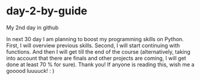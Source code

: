 # day-2-by-guide
My 2nd day in github

In next 30 day I am planning to boost my programming skills on Python. First, I will overview previous skills. Second, I will start continuing with functions. And then I will get till the end of the course (alternatively, taking into account that there are finals and other projects are coming, I will get done at least 70 % for sure). Thank you! If anyone is reading this, wish me a gooood luuuuck! : )
